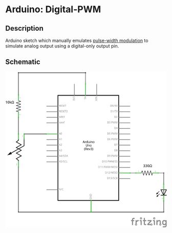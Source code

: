 # Arduino: Digital-PWM

## Description

Arduino sketch which manually emulates [pulse-width modulation](https://www.arduino.cc/en/Tutorial/PWM) to simulate analog output using a digital-only output pin.

## Schematic

![Schematic](schematic/digital-pwm.png)
